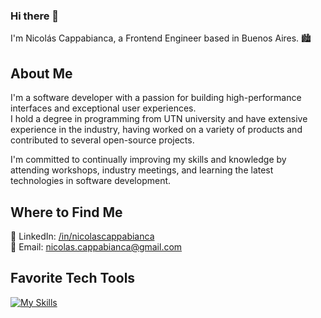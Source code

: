 ### Hi there 👋

I'm Nicolás Cappabianca, a Frontend Engineer based in Buenos Aires. 🏙️

## About Me

I'm a software developer with a passion for building high-performance interfaces and exceptional user experiences. 
<br>
I hold a degree in programming from UTN university and have extensive experience in the industry, having worked on a variety of products and contributed to several open-source projects.

I'm committed to continually improving my skills and knowledge by attending workshops, industry meetings, and learning the latest technologies in software development.

## Where to Find Me

👥 LinkedIn: [/in/nicolascappabianca](https://www.linkedin.com/in/nicolascappabianca/)
<br>
📧 Email: nicolas.cappabianca@gmail.com

## Favorite Tech Tools

[![My Skills](https://skillicons.dev/icons?i=typescript,js,react,next,redux,sass,css,tailwind,jest,nodejs,express,mongodb)](https://skillicons.dev)
